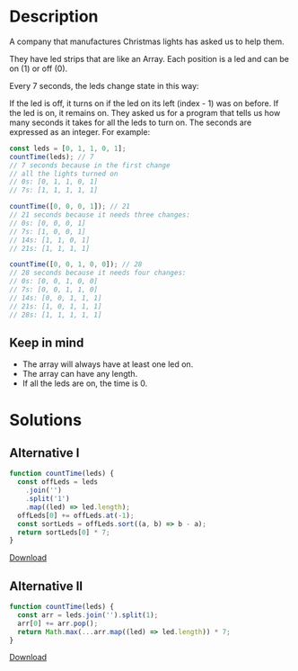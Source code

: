 # Description

A company that manufactures Christmas lights has asked us to help them.

They have led strips that are like an Array. Each position is a led and can be on (1) or off (0).

Every 7 seconds, the leds change state in this way:

If the led is off, it turns on if the led on its left (index - 1) was on before.
If the led is on, it remains on.
They asked us for a program that tells us how many seconds it takes for all the leds to turn on. The seconds are expressed as an integer. For example:

```js
const leds = [0, 1, 1, 0, 1];
countTime(leds); // 7
// 7 seconds because in the first change
// all the lights turned on
// 0s: [0, 1, 1, 0, 1]
// 7s: [1, 1, 1, 1, 1]

countTime([0, 0, 0, 1]); // 21
// 21 seconds because it needs three changes:
// 0s: [0, 0, 0, 1]
// 7s: [1, 0, 0, 1]
// 14s: [1, 1, 0, 1]
// 21s: [1, 1, 1, 1]

countTime([0, 0, 1, 0, 0]); // 28
// 28 seconds because it needs four changes:
// 0s: [0, 0, 1, 0, 0]
// 7s: [0, 0, 1, 1, 0]
// 14s: [0, 0, 1, 1, 1]
// 21s: [1, 0, 1, 1, 1]
// 28s: [1, 1, 1, 1, 1]
```

## Keep in mind

- The array will always have at least one led on.
- The array can have any length.
- If all the leds are on, the time is 0.

# Solutions

## Alternative I

```js
function countTime(leds) {
  const offLeds = leds
    .join('')
    .split('1')
    .map((led) => led.length);
  offLeds[0] += offLeds.at(-1);
  const sortLeds = offLeds.sort((a, b) => b - a);
  return sortLeds[0] * 7;
}
```

[Download](https://github.com/jpaddeo/tdd-adventjs/2022/challenge09/solution1.js)

## Alternative II

```js
function countTime(leds) {
  const arr = leds.join('').split(1);
  arr[0] += arr.pop();
  return Math.max(...arr.map((led) => led.length)) * 7;
}
```

[Download](https://github.com/jpaddeo/tdd-adventjs/2022/challenge09/solution2.js)

